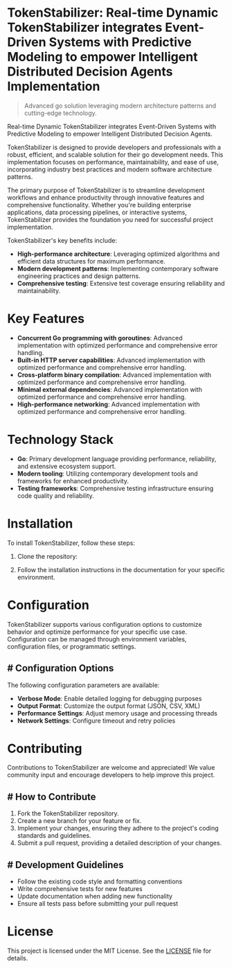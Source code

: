 <!-- fallback_TokenStabilizer_20251027001037_27321 -->

# TokenStabilizer: Real-time Dynamic TokenStabilizer integrates Event-Driven Systems with Predictive Modeling to empower Intelligent Distributed Decision Agents Implementation
> Advanced go solution leveraging modern architecture patterns and cutting-edge technology.

Real-time Dynamic TokenStabilizer integrates Event-Driven Systems with Predictive Modeling to empower Intelligent Distributed Decision Agents.

TokenStabilizer is designed to provide developers and professionals with a robust, efficient, and scalable solution for their go development needs. This implementation focuses on performance, maintainability, and ease of use, incorporating industry best practices and modern software architecture patterns.

The primary purpose of TokenStabilizer is to streamline development workflows and enhance productivity through innovative features and comprehensive functionality. Whether you're building enterprise applications, data processing pipelines, or interactive systems, TokenStabilizer provides the foundation you need for successful project implementation.

TokenStabilizer's key benefits include:

* **High-performance architecture**: Leveraging optimized algorithms and efficient data structures for maximum performance.
* **Modern development patterns**: Implementing contemporary software engineering practices and design patterns.
* **Comprehensive testing**: Extensive test coverage ensuring reliability and maintainability.

# Key Features

* **Concurrent Go programming with goroutines**: Advanced implementation with optimized performance and comprehensive error handling.
* **Built-in HTTP server capabilities**: Advanced implementation with optimized performance and comprehensive error handling.
* **Cross-platform binary compilation**: Advanced implementation with optimized performance and comprehensive error handling.
* **Minimal external dependencies**: Advanced implementation with optimized performance and comprehensive error handling.
* **High-performance networking**: Advanced implementation with optimized performance and comprehensive error handling.

# Technology Stack

* **Go**: Primary development language providing performance, reliability, and extensive ecosystem support.
* **Modern tooling**: Utilizing contemporary development tools and frameworks for enhanced productivity.
* **Testing frameworks**: Comprehensive testing infrastructure ensuring code quality and reliability.

# Installation

To install TokenStabilizer, follow these steps:

1. Clone the repository:


2. Follow the installation instructions in the documentation for your specific environment.

# Configuration

TokenStabilizer supports various configuration options to customize behavior and optimize performance for your specific use case. Configuration can be managed through environment variables, configuration files, or programmatic settings.

## # Configuration Options

The following configuration parameters are available:

* **Verbose Mode**: Enable detailed logging for debugging purposes
* **Output Format**: Customize the output format (JSON, CSV, XML)
* **Performance Settings**: Adjust memory usage and processing threads
* **Network Settings**: Configure timeout and retry policies

# Contributing

Contributions to TokenStabilizer are welcome and appreciated! We value community input and encourage developers to help improve this project.

## # How to Contribute

1. Fork the TokenStabilizer repository.
2. Create a new branch for your feature or fix.
3. Implement your changes, ensuring they adhere to the project's coding standards and guidelines.
4. Submit a pull request, providing a detailed description of your changes.

## # Development Guidelines

* Follow the existing code style and formatting conventions
* Write comprehensive tests for new features
* Update documentation when adding new functionality
* Ensure all tests pass before submitting your pull request

# License

This project is licensed under the MIT License. See the [LICENSE](https://github.com/weitereigh/TokenStabilizer/blob/main/LICENSE) file for details.
